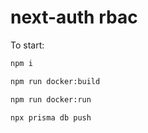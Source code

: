 # next-auth rbac

To start:

```bash
npm i

npm run docker:build

npm run docker:run

npx prisma db push
```

